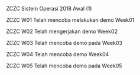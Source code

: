 ZCZC Sistem Operasi 2018 Awal (1)

ZCZC W01 Telah mencoba melakukan demo Week01

ZCZC W02 Telah mengerjakan demo Week02

ZCZC W03 Telah mencoba demo pada Week03

ZCZC W04 Telah mencoba demo Week04

ZCZC W05 Telah mencoba demo pada Week05
